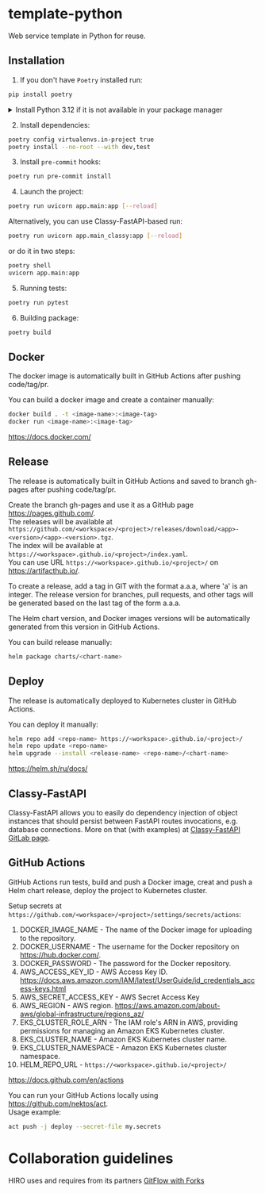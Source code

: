 # template-python
Web service template in Python for reuse.

## Installation
1. If you don't have `Poetry` installed run:

```bash
pip install poetry
```

<details>
  <summary>Install Python 3.12 if it is not available in your package manager</summary>

These instructions are for Ubuntu 22.04. If you're on a different distribution,
or - God forbid! - Windows, you should adjust these accordingly.

Also, these instructions are about using Poetry with Pyenv-managed (non-system) Python.
 
### Step 1: Update and Install Dependencies
Before we install pyenv, we need to update our package lists for upgrades and new package installations. We also need to install dependencies for pyenv. 

Open your terminal and type:

```bash
sudo apt-get update
sudo apt-get install -y make build-essential libssl-dev zlib1g-dev libbz2-dev \
libreadline-dev libsqlite3-dev wget curl llvm libncursesw5-dev xz-utils \
tk-dev libxml2-dev libxmlsec1-dev libffi-dev liblzma-dev

```


### Step 2: Install Pyenv
We will clone pyenv from the official GitHub repository and add it to our system path.

```bash
git clone https://github.com/pyenv/pyenv.git ~/.pyenv
echo 'export PYENV_ROOT="$HOME/.pyenv"' >> ~/.bashrc
echo 'export PATH="$PYENV_ROOT/bin:$PATH"' >> ~/.bashrc
echo 'eval "$(pyenv init -)"' >> ~/.bashrc
exec "$SHELL"
```


### Step 3: Install Python 3.12
Now that pyenv is installed, we can install different Python versions. To install Python 3.12, use the following command.

```bash
pyenv install 3.12
```

### Step 4: Connect Poetry to it
Do this in the template dir. Pycharm will automatically connect to it later

```bash
poetry env use ~/.pyenv/versions/3.12.1/bin/python
```
(change the version number accordingly to what is installed)

Finally, verify that Poetry indeed is connected to the proper version:
```bash
poetry enf info
```
  
</details>

2. Install dependencies:

```bash
poetry config virtualenvs.in-project true
poetry install --no-root --with dev,test
```

3. Install `pre-commit` hooks:

```bash
poetry run pre-commit install
```

4. Launch the project:

```bash
poetry run uvicorn app.main:app [--reload]
```

Alternatively, you can use Classy-FastAPI-based run:
```bash
poetry run uvicorn app.main_classy:app [--reload]
```

or do it in two steps:
```bash
poetry shell
uvicorn app.main:app

```

5. Running tests:

```bash
poetry run pytest
```

6. Building package:

```bash
poetry build
```

## Docker
The docker image is automatically built in GitHub Actions after pushing code/tag/pr.

You can build a docker image and create a container manually:

```bash
docker build . -t <image-name>:<image-tag>
docker run <image-name>:<image-tag>
```

https://docs.docker.com/

## Release
The release is automatically built in GitHub Actions and saved to branch gh-pages after pushing code/tag/pr.

Create the branch gh-pages and use it as a GitHub page https://pages.github.com/.  
The releases will be available at `https://github.com/<workspace>/<project>/releases/download/<app>-<version>/<app>-<version>.tgz`.  
The index will be available at `https://<workspace>.github.io/<project>/index.yaml`.  
You can use URL `https://<workspace>.github.io/<project>/` on https://artifacthub.io/.

To create a release, add a tag in GIT with the format a.a.a, where 'a' is an integer.
The release version for branches, pull requests, and other tags will be generated based on the last tag of the form a.a.a.

The Helm chart version, and Docker images versions will be automatically generated from this version in GitHub Actions.

You can build release manually:

```bash
helm package charts/<chart-name>
```

## Deploy
The release is automatically deployed to Kubernetes cluster in GitHub Actions.

You can deploy it manually:

```bash
helm repo add <repo-name> https://<workspace>.github.io/<project>/
helm repo update <repo-name>
helm upgrade --install <release-name> <repo-name>/<chart-name>
```

https://helm.sh/ru/docs/

## Classy-FastAPI
Classy-FastAPI allows you to easily do dependency injection of 
object instances that should persist between FastAPI routes invocations,
e.g. database connections.
More on that (with examples) at [Classy-FastAPI GitLab page](https://gitlab.com/companionlabs-opensource/classy-fastapi
).

## GitHub Actions
GitHub Actions run tests, build and push a Docker image, creat and push a Helm chart release, deploy the project to Kubernetes cluster.

Setup secrets at `https://github.com/<workspace>/<project>/settings/secrets/actions`:
1. DOCKER_IMAGE_NAME - The name of the Docker image for uploading to the repository.
2. DOCKER_USERNAME - The username for the Docker repository on https://hub.docker.com/.
3. DOCKER_PASSWORD - The password for the Docker repository.
4. AWS_ACCESS_KEY_ID - AWS Access Key ID. https://docs.aws.amazon.com/IAM/latest/UserGuide/id_credentials_access-keys.html
5. AWS_SECRET_ACCESS_KEY - AWS Secret Access Key
6. AWS_REGION - AWS region. https://aws.amazon.com/about-aws/global-infrastructure/regions_az/
7. EKS_CLUSTER_ROLE_ARN - The IAM role's ARN in AWS, providing permissions for managing an Amazon EKS Kubernetes cluster.
8. EKS_CLUSTER_NAME - Amazon EKS Kubernetes cluster name.
9. EKS_CLUSTER_NAMESPACE - Amazon EKS Kubernetes cluster namespace.
10. HELM_REPO_URL - `https://<workspace>.github.io/<project>/`

https://docs.github.com/en/actions

You can run your GitHub Actions locally using https://github.com/nektos/act.  
Usage example:
```bash
act push -j deploy --secret-file my.secrets
```

# Collaboration guidelines
HIRO uses and requires from its partners [GitFlow with Forks](https://hirodevops.notion.site/GitFlow-with-Forks-3b737784e4fc40eaa007f04aed49bb2e?pvs=4)
